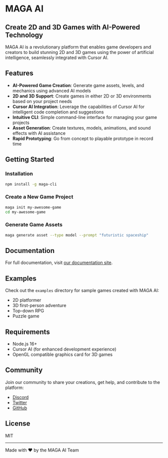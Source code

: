 # MAGA AI

## Create 2D and 3D Games with AI-Powered Technology

MAGA AI is a revolutionary platform that enables game developers and creators to build stunning 2D and 3D games using the power of artificial intelligence, seamlessly integrated with Cursor AI.

## Features

- **AI-Powered Game Creation**: Generate game assets, levels, and mechanics using advanced AI models
- **2D and 3D Support**: Create games in either 2D or 3D environments based on your project needs
- **Cursor AI Integration**: Leverage the capabilities of Cursor AI for intelligent code completion and suggestions
- **Intuitive CLI**: Simple command-line interface for managing your game projects
- **Asset Generation**: Create textures, models, animations, and sound effects with AI assistance
- **Rapid Prototyping**: Go from concept to playable prototype in record time

## Getting Started

### Installation

```bash
npm install -g maga-cli
```

### Create a New Game Project

```bash
maga init my-awesome-game
cd my-awesome-game
```

### Generate Game Assets

```bash
maga generate asset --type model --prompt "futuristic spaceship"
```

## Documentation

For full documentation, visit [our documentation site](https://docs.maga.ai).

## Examples

Check out the `examples` directory for sample games created with MAGA AI:

- 2D platformer
- 3D first-person adventure
- Top-down RPG
- Puzzle game

## Requirements

- Node.js 16+
- Cursor AI (for enhanced development experience)
- OpenGL compatible graphics card for 3D games

## Community

Join our community to share your creations, get help, and contribute to the platform:

- [Discord](https://discord.gg/maga-ai)
- [Twitter](https://twitter.com/maga_ai)
- [GitHub](https://github.com/maga-ai)

## License

MIT

---

Made with ❤️ by the MAGA AI Team
